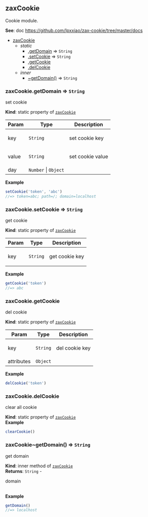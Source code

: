 <a name="module_zaxCookie"></a>

## zaxCookie
<p>Cookie module.</p>

**See**: doc https://github.com/Ipxxiao/zax-cookie/tree/master/docs  

* [zaxCookie](#module_zaxCookie)
    * _static_
        * [.getDomain](#module_zaxCookie.getDomain) ⇒ <code>String</code>
        * [.setCookie](#module_zaxCookie.setCookie) ⇒ <code>String</code>
        * [.getCookie](#module_zaxCookie.getCookie)
        * [.delCookie](#module_zaxCookie.delCookie)
    * _inner_
        * [~getDomain()](#module_zaxCookie..getDomain) ⇒ <code>String</code>

<a name="module_zaxCookie.getDomain"></a>

### zaxCookie.getDomain ⇒ <code>String</code>
<p>set cookie</p>

**Kind**: static property of [<code>zaxCookie</code>](#module_zaxCookie)  

| Param | Type | Description |
| --- | --- | --- |
| key | <code>String</code> | <p>set cookie key</p> |
| value | <code>String</code> | <p>set cookie value</p> |
| day | <code>Number</code> \| <code>Object</code> |  |

**Example**  
```js
setCookie('token', 'abc')
//=> token=abc; path=/; domain=localhost
```
<a name="module_zaxCookie.setCookie"></a>

### zaxCookie.setCookie ⇒ <code>String</code>
<p>get cookie</p>

**Kind**: static property of [<code>zaxCookie</code>](#module_zaxCookie)  

| Param | Type | Description |
| --- | --- | --- |
| key | <code>String</code> | <p>get cookie key</p> |

**Example**  
```js
getCookie('token')
//=> abc
```
<a name="module_zaxCookie.getCookie"></a>

### zaxCookie.getCookie
<p>del cookie</p>

**Kind**: static property of [<code>zaxCookie</code>](#module_zaxCookie)  

| Param | Type | Description |
| --- | --- | --- |
| key | <code>String</code> | <p>del cookie key</p> |
| attributes | <code>Object</code> |  |

**Example**  
```js
delCookie('token')
```
<a name="module_zaxCookie.delCookie"></a>

### zaxCookie.delCookie
<p>clear all cookie</p>

**Kind**: static property of [<code>zaxCookie</code>](#module_zaxCookie)  
**Example**  
```js
clearCookie()
```
<a name="module_zaxCookie..getDomain"></a>

### zaxCookie~getDomain() ⇒ <code>String</code>
<p>get domain</p>

**Kind**: inner method of [<code>zaxCookie</code>](#module_zaxCookie)  
**Returns**: <code>String</code> - <p>domain</p>  
**Example**  
```js
getDomain()
//=> localhost
```
